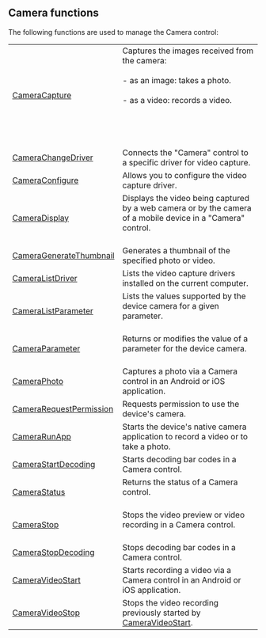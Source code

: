 


## Camera functions
			



<a name="NOTE1"></a>
<a name="NOTE1_1"></a>
The following functions are used to manage the Camera control: 




|   |   |
| --- | --- |
| [CameraCapture](../WDLang1/1000022450.md) | Captures the images received from the camera:<br><br>- as an image: takes a photo.<br><br>- as a video: records a video.<br><br><br><br><br> |
| [CameraChangeDriver](../WDLang1/1000022451.md) | Connects the "Camera" control to a specific driver for video capture. |
| [CameraConfigure](../WDLang1/1000022452.md) | Allows you to configure the video capture driver. |
| [CameraDisplay](../WDLang1/1410086595.md) | Displays the video being captured by a web camera or by the camera of a mobile device in a "Camera" control.<br><br> |
| [CameraGenerateThumbnail](../WDLang1/1000022456.md) | Generates a thumbnail of the specified photo or video. |
| [CameraListDriver](../WDLang1/1000022457.md) | Lists the video capture drivers installed on the current computer. |
| [CameraListParameter](../WDLang1/1000022458.md) | Lists the values supported by the device camera for a given parameter.<br><br> |
| [CameraParameter](../WDLang1/1000022459.md) | Returns or modifies the value of a parameter for the device camera.<br><br> |
| [CameraPhoto](../WDLang1/1410087225.md) | Captures a photo via a Camera control in an Android or iOS application. |
| [CameraRequestPermission](../WDLang1/1000022453.md) | Requests permission to use the device's camera. |
| [CameraRunApp](../WDLang1/1000022470.md) | Starts the device's native camera application to record a video or to take a photo. |
| [CameraStartDecoding](../WDLang1/1000022454.md) | Starts decoding bar codes in a Camera control. |
| [CameraStatus](../WDLang1/1000022455.md) | Returns the status of a Camera control.<br><br> |
| [CameraStop](../WDLang1/1410086596.md) | Stops the video preview or video recording in a Camera control.<br><br> |
| [CameraStopDecoding](../WDLang1/1000022449.md) | Stops decoding bar codes in a Camera control. |
| [CameraVideoStart](../WDLang1/1410087227.md) | Starts recording a video via a Camera control in an Android or iOS application. |
| [CameraVideoStop](../WDLang1/1410087229.md) | Stops the video recording previously started by [CameraVideoStart](../WDLang1/1410087227.md). |






